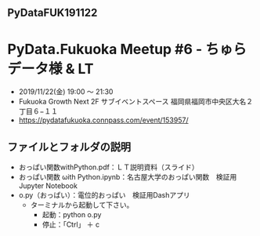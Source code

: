 ## PyDataFUK191122
# PyData.Fukuoka Meetup #6 - ちゅらデータ様 & LT

- 2019/11/22(金) 19:00 〜 21:30
- Fukuoka Growth Next 2F サブイベントスペース 福岡県福岡市中央区大名２丁目６−１１
- https://pydatafukuoka.connpass.com/event/153957/

## ファイルとフォルダの説明
- おっぱい関数withPython.pdf：ＬＴ説明資料（スライド）
- おっぱい関数 ωith Python.ipynb：名古屋大学のおっぱい関数　検証用Jupyter Notebook
- o.py（おっぱい）：電位的おっぱい　検証用Dashアプリ
    * ターミナルから起動して下さい。
        + 起動：python o.py
        + 停止：「Ctrl」 ＋ c
